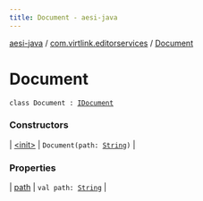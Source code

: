 ```yaml
---
title: Document - aesi-java
---
```


[aesi-java](../../index.html) / [com.virtlink.editorservices](../index.html) / [Document](.)

# Document

`class Document : `[`IDocument`](../-i-document/index.html)

### Constructors

| [&lt;init&gt;](-init-.html) | `Document(path: `[`String`](https://kotlinlang.org/api/latest/jvm/stdlib/kotlin/-string/index.html)`)` |

### Properties

| [path](path.html) | `val path: `[`String`](https://kotlinlang.org/api/latest/jvm/stdlib/kotlin/-string/index.html) |

